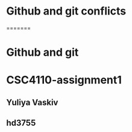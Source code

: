 # Github and git conflicts
=======
# Github and git
# CSC4110-assignment1

## Yuliya Vaskiv
## hd3755
